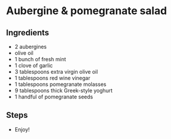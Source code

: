 
# Aubergine & pomegranate salad

## Ingredients 

- 2 aubergines
- olive oil
- 1 bunch of fresh mint
- 1 clove of garlic
- 3 tablespoons extra virgin olive oil
- 1 tablespoons red wine vinegar
- 1 tablespoons pomegranate molasses
- 9 tablespoons thick Greek-style yoghurt
- 1 handful of pomegranate seeds


## Steps
- Enjoy!
